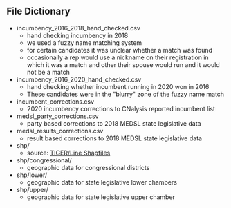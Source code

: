 ## File Dictionary

- incumbency_2016_2018_hand_checked.csv
  - hand checking incumbency in 2018
  - we used a fuzzy name matching system
  - for certain candidates it was unclear whether a match was found
  - occasionally a rep would use a nickname on their registration in which it was a match and other their spouse would run and it would not be a match
- incumbency_2016_2020_hand_checked.csv
  - hand checking whether incumbent running in 2020 won in 2016
  - These candidates were in the "blurry" zone of the fuzzy name match
- incumbent_corrections.csv
  - 2020 incumbency corrections to CNalysis reported incumbent list
- medsl_party_corrections.csv
  - party based corrections to 2018 MEDSL state legislative data
- medsl_results_corrections.csv
  - result based corrections to 2018 MEDSL state legislative data
- shp/
  - source: [TIGER/Line Shapfiles](https://www.census.gov/cgi-bin/geo/shapefiles/index.php)
- shp/congressional/
  - geographic data for congressional districts
- shp/lower/
  - geographic data for state legislative lower chambers
- shp/upper/
  - geographic data for state legislative upper chamber

